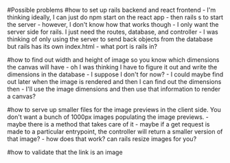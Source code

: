 #Possible problems
#how to set up rails backend and react frontend
    - I'm thinking ideally, I can just do npm start on the react app
    - then rails s to start the server
    - however, I don't know how that works though
    - I only want the server side for rails. I just need the routes, database, and controller
    - I was thinking of only using the server to send back objects from the database but rails has its own index.html
    - what port is rails in? 

#how to find out width and height of image so you know which dimensions the canvas will have
    - oh I was thinking I have to figure it out and write the dimensions in the database
    - I suppose I don't for now?
    - I could maybe find out later when the image is rendered and then I can find out the dimensions then
    - I'll use the image dimensions and then use that information to render a canvas?

#how to serve up smaller files for the image previews in the client side. You don't want a bunch of 1000px images populating the image previews.
    - maybe there is a method that takes care of it
    - maybe if a get request is made to a particular entrypoint, the controller will return a smaller version of that image?
    - how does that work? can rails resize images for you?

#how to validate that the link is an image
